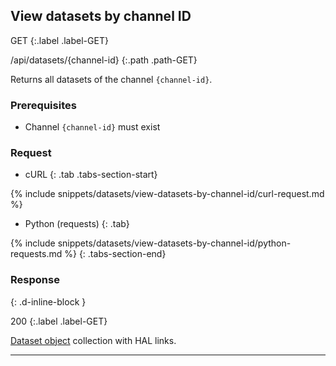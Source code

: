 ## View datasets by channel ID

GET
{:.label .label-GET}

/api/datasets/{channel-id}
{:.path .path-GET}

Returns all datasets of the channel `{channel-id}`.

### Prerequisites

- Channel `{channel-id}` must exist

### Request

- cURL
{: .tab .tabs-section-start}

{% include snippets/datasets/view-datasets-by-channel-id/curl-request.md %}

- Python (requests)
{: .tab}

{% include snippets/datasets/view-datasets-by-channel-id/python-requests.md %}
{: .tabs-section-end}

### Response
{: .d-inline-block }

200
{:.label .label-GET}

[Dataset object](#dataset-object) collection with HAL links.

---
